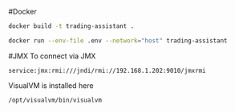 #Docker

```bash
docker build -t trading-assistant .
```

```bash
docker run --env-file .env --network="host" trading-assistant
```

#JMX
To connect via JMX

```
service:jmx:rmi:///jndi/rmi://192.168.1.202:9010/jmxrmi
```

VisualVM is installed here

```
/opt/visualvm/bin/visualvm
```